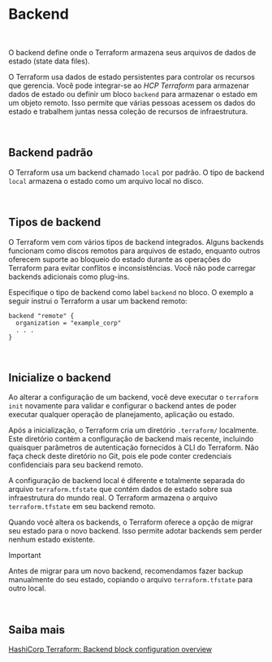 # Backend

<br>

O backend define onde o Terraform armazena seus arquivos de dados de estado (state data files).

O Terraform usa dados de estado persistentes para controlar os recursos que gerencia. Você pode integrar-se ao *HCP Terraform* para armazenar dados de estado ou definir um bloco `backend` para armazenar o estado em um objeto remoto. Isso permite que várias pessoas acessem os dados do estado e trabalhem juntas nessa coleção de recursos de infraestrutura.

<br>

## Backend padrão

O Terraform usa um backend chamado `local` por padrão. O tipo de backend `local` armazena o estado como um arquivo local no disco.

<br>

## Tipos de backend

O Terraform vem com vários tipos de backend integrados. Alguns backends funcionam como discos remotos para arquivos de estado, enquanto outros oferecem suporte ao bloqueio do estado durante as operações do Terraform para evitar conflitos e inconsistências. Você não pode carregar backends adicionais como plug-ins.

Especifique o tipo de backend como label `backend` no bloco. O exemplo a seguir instrui o Terraform a usar um backend remoto:

```
backend "remote" {
  organization = "example_corp"
  . . . 
}
```

<br>

## Inicialize o backend

Ao alterar a configuração de um backend, você deve executar o `terraform init` novamente para validar e configurar o backend antes de poder executar qualquer operação de planejamento, aplicação ou estado.

Após a inicialização, o Terraform cria um diretório `.terraform/` localmente. Este diretório contém a configuração de backend mais recente, incluindo quaisquer parâmetros de autenticação fornecidos à CLI do Terraform. Não faça check deste diretório no Git, pois ele pode conter credenciais confidenciais para seu backend remoto.

A configuração de backend local é diferente e totalmente separada do arquivo `terraform.tfstate` que contém dados de estado sobre sua infraestrutura do mundo real. O Terraform armazena o arquivo `terraform.tfstate` em seu backend remoto.

Quando você altera os backends, o Terraform oferece a opção de migrar seu estado para o novo backend. Isso permite adotar backends sem perder nenhum estado existente.

>[!Important]
Antes de migrar para um novo backend, recomendamos fazer backup manualmente do seu estado, copiando o arquivo `terraform.tfstate` para outro local.

<br>

## Saiba mais
[HashiCorp Terraform: Backend block configuration overview](https://developer.hashicorp.com/terraform/language/backend)   